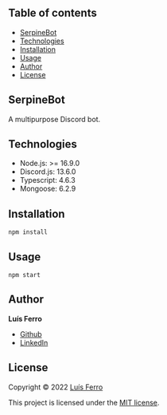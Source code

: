 ## Table of contents
* [SerpineBot](#serpinebot)
* [Technologies](#technologies)
* [Installation](#installation)
* [Usage](#usage)
* [Author](#author)
* [License](#license)

## SerpineBot
A multipurpose Discord bot.

## Technologies
* Node.js: >= 16.9.0
* Discord.js: 13.6.0
* Typescript: 4.6.3
* Mongoose: 6.2.9

## Installation
```
npm install
```

## Usage
```
npm start
```

## Author
**Luís Ferro**

- [Github](https://github.com/Serpin3)
- [LinkedIn](https://www.linkedin.com/in/luis-ferro/)

## License
Copyright © 2022 [Luís Ferro](https://github.com/Serpin3)

This project is licensed under the [MIT license](LICENSE).
